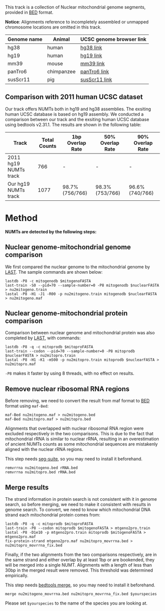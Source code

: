 This track is a collection of Nuclear mitochondrial genome segments, provided in [BED][] format.

**Notice**: Alignments reference to incompletely assembled or unmapped chromosome locations are omitted in this track.

|  Genome name |   Animal   | UCSC genome browser link  |
|--------------|------------|---------------------------|
|     hg38     |    human   |      [hg38 link][]        |
|     hg19     |    human   |      [hg19 link][]        |
|     mm39     |    mouse   |      [mm39 link][]        |
|    panTro6   | chimpanzee |      [panTro6 link][]     |
|    susScr11  |    pig     |     [susScr11 link][]     |

## Comparison with 2011 human UCSC dataset
Our track offers NUMTs both in hg19 and hg38 assemblies. The exsiting human UCSC database is based on hg19 assembly. We conducted a comparison between our track and the exsiting human UCSC database using bedtools v2.31.1. The results are shown in the following table:

|        Track            |  Total Counts  |  1bp Overlap Rate |  50% Overlap Rate  |  90% Overlap Rate  |
|-------------------------|----------------|-------------------|--------------------|--------------------|
|  2011 hg19 NUMTs track  |      766       |         -         |         -          |         -          |
|  Our hg19 NUMTs track   |      1077      |   98.7%(756/766)  |   98.3%(753/766)   |   96.6%(740/766)   |


# Method

**NUMTs are detected by the following steps:**

## Nuclear genome-mitochondrial genome comparison
We first compared the nuclear genome to the mitochondrial genome by [LAST][]. The sample commands are shown below:

    lastdb -P8 -c mitogenodb $mitogenoFASTA
    last-train -S0 --pid=70 --sample-number=0 -P8 mitogenodb $nuclearFASTA > nu2mitogeno.train
    lastal -P8 -H1 -J1 -R00 -p nu2mitogeno.train mitogenodb $nuclearFASTA > nu2mitogeno.maf

## Nuclear genome-mitochondrial protein comparison
Comparison between nuclear genome and mitochondrial protein was also completed by [LAST][], with commands:

    lastdb -P8 -q -c mitoprodb $mitoproFASTA
    last-train --codon --pid=70 --sample-number=0 -P8 mitoprodb $nuclearFASTA > nu2mitopro.train
    lastal -P8 -H1 -K1 -m500 -p nu2mitopro.train mitoprodb $nuclearFASTA > nu2mitopro.maf
    
`-P8` makes it faster by using 8 threads, with no effect on results.


## Remove nuclear ribosomal RNA regions
Before removing, we need to convert the result from maf format to [BED][] format using `maf-Bed`:

    maf-Bed nu2mitogeno.maf > nu2mitogeno.bed
    maf-Bed nu2mitopro.maf > nu2mitopro.bed


Alignments that overlapped with nuclear ribosomal RNA region were excluded respectively in the two comparisons. This is due to the fact that mitochondrial rRNA is similar to nuclear rRNA, resulting in an overestimation of ancient NUMTs counts as some mitochondrial sequences are mistakenly aligned with the nuclear rRNA regions.

This step needs [seg-suite][], so you may need to install it beforehand.

    remvrrna nu2mitogeno.bed rRNA.bed
    remvrrna nu2mitopro.bed rRNA.bed

## Merge results 
The strand information in protein search is not consistent with it in genome search, so before merging, we need to make it consistent with results in genome search. To convert, we need to know which mitochondrial DNA strand each mitochondrial protein comes from:

    lastdb -P8 -q -c mitoprodb $mitoproFASTA
    last-train -P8 --codon mitoprodb $mitogenoFASTA > mtgeno2pro.train
    lastal -P8 -D1e10 -p mtgeno2pro.train mitoprodb $mitogenoFASTA > mtgeno2pro.maf
    fix-protein-strand mtgeno2pro.maf nu2mitopro_movrrna.bed > nu2mitopro_movrrna_fix.bed

Finally, if the two alignments from the two comparisons respectively, are in the same strand and either overlap by at least 1bp or are bookended, they will be merged into a single NUMT. Alignments with a length of less than 30bp in the merged result were removed. This threshold was determined empirically.

This step needs [bedtools merge][], so you may need to install it beforehand.

    merge nu2mitogeno_movrrna.bed nu2mitopro_movrrna_fix.bed $yourspecies 

Please set `$yourspecies` to the name of the species you are looking at.


[LAST]: https://gitlab.com/mcfrith/last/-/tree/main?ref_type=heads
[BED]: https://genome.ucsc.edu/FAQ/FAQformat.html#format1
[seg-suite]: https://github.com/mcfrith/seg-suite
[bedtools merge]: https://bedtools.readthedocs.io/en/latest/content/tools/merge.html
[hg38 link]: https://genome.ucsc.edu/cgi-bin/hgTracks?db=hg38&hubUrl=https://raw.githubusercontent.com/Koumokuyou/NUMTs/main/hub.txt
[hg19 link]: https://genome.ucsc.edu/cgi-bin/hgTracks?db=hg19&hubUrl=https://raw.githubusercontent.com/Koumokuyou/NUMTs/main/hub.txt
[mm39 link]: https://genome.ucsc.edu/cgi-bin/hgTracks?db=mm39&hubUrl=https://raw.githubusercontent.com/Koumokuyou/NUMTs/main/hub.txt
[panTro6 link]: https://genome.ucsc.edu/cgi-bin/hgTracks?db=panTro6&hubUrl=https://raw.githubusercontent.com/Koumokuyou/NUMTs/main/hub.txt
[susScr11 link]: https://genome.ucsc.edu/cgi-bin/hgTracks?db=susScr11&hubUrl=https://raw.githubusercontent.com/Koumokuyou/NUMTs/main/hub.txt